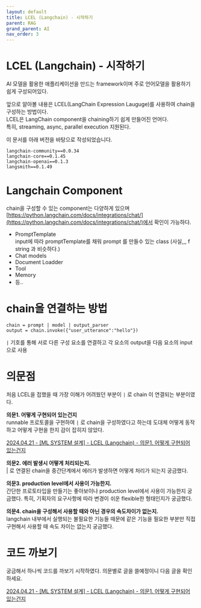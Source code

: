```yaml
---
layout: default
title: LCEL (Langchain) - 시작하기
parent: RAG
grand_parent: AI
nav_order: 3
---
```


# LCEL (Langchain) - 시작하기

AI 모델을 활용한 애플리케이션을 만드는 framework이며 주로 언어모델을 활용하기 쉽게 구성되어있다.

앞으로 알아볼 내용은 LCEL(LangChain Expression Lauguge)를 사용하여 chain을 구성하는 방법이다.  
LCEL은 LangChain component을 chaining하기 쉽게 만들어진 언어다.  
특히, streaming, async, parallel execution 지원된다.

이 문서를 아래 버전을 바탕으로 작성되었습니다.

```
langchain-community==0.0.34
langchain-core==0.1.45
langchain-openai==0.1.3
langsmith==0.1.49
```

# Langchain Component

chain을 구성할 수 있는 component는 다양하게 있으며 [https://python.langchain.com/docs/integrations/chat/](https://python.langchain.com/docs/integrations/chat/)에서 확인이 가능하다. 

-   PromptTemplate  
    input에 따라 promptTemplate를 채워 prompt 를 만들수 있는 class (사실,,, f string 과 비슷하다.)
-   Chat models
-   Document Loadder
-   Tool
-   Memory
-   등..

# chain을 연결하는 방법

```
chain = prompt | model | output_parser 
output = chain.invoke({"user_utterance":"hello"})
```

`|` 기호를 통해 서로 다른 구성 요소를 연결하고 각 요소의 output을 다음 요소의 input으로 사용

# 의문점

처음 LCEL을 접했을 때 가장 이해가 어려웠던 부분이 `|` 로 chain 이 연결되는 부분이였다.

**의문1. 어떻게 구현되어 있는건지**  
runnable 프로토콜을 구현하여 `|` 로 chain을 구성하였다고 하는데 도대체 어떻게 동작하고 어떻게 구현을 한지 감이 잡히지 않았다.

[2024.04.21 - \[ML SYSTEM 설계\] - LCEL (Langchain) - 의문1. 어떻게 구현되어 있는건지](https://cheer-up-programmer.tistory.com/270)

**의문2. 에러 발생시 어떻게 처리되는지.**  
| 로 연결된 chain을 중간단계에서 에러가 발생하면 어떻게 처리가 되는지 궁금했다.

**의문3. production level에서 사용이 가능한지.**  
간단한 프로토타입을 만들기는 좋아보이나 production level에서 사용이 가능한지 궁금했다. 특히, 기획자의 요구사항에 따라 변경이 쉬운 flexible한 형태인지가 궁금했다.

**의문4. chain을 구성해서 사용할 때와 아닌 경우의 속도차이가 없는지.**  
langchain 내부에서 실행되는 불필요한 기능들 때문에 같은 기능을 필요한 부분만 직접 구현해서 사용할 때 속도 차이는 없는지 궁금했다.

# 코드 까보기

궁금해서 하나씩 코드를 까보기 시작하였다. 의문별로 글을 쓸예정이니 다음 글을 확인하세요.

[2024.04.21 - \[ML SYSTEM 설계\] - LCEL (Langchain) - 의문1. 어떻게 구현되어 있는건지](https://cheer-up-programmer.tistory.com/270)